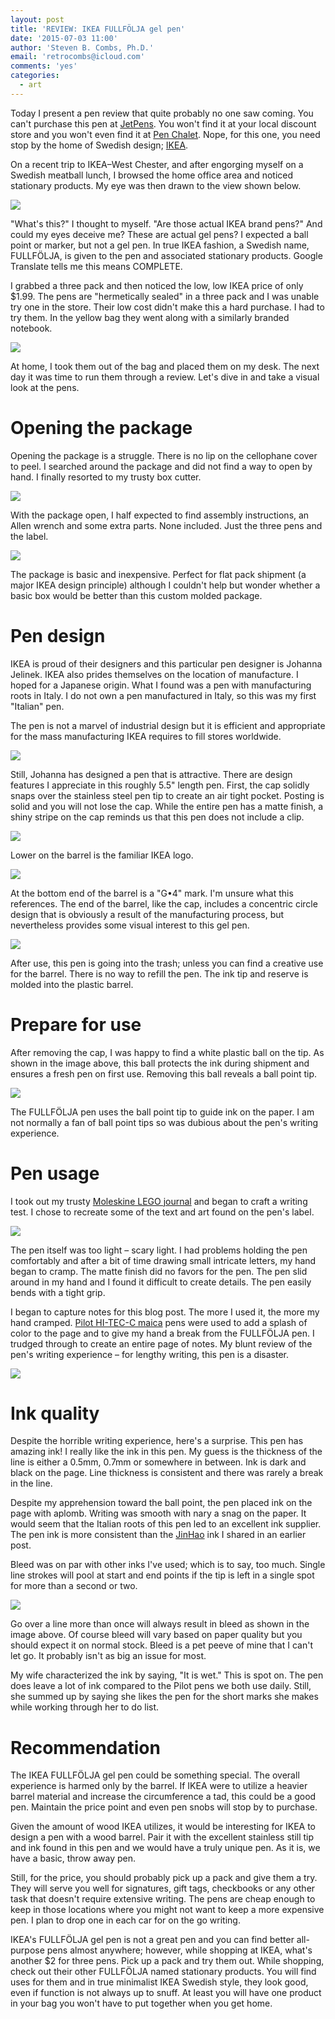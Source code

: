 ```yaml
---
layout: post
title: 'REVIEW: IKEA FULLFÖLJA gel pen'
date: '2015-07-03 11:00'
author: 'Steven B. Combs, Ph.D.'
email: 'retrocombs@icloud.com'
comments: 'yes'
categories:
  - art
---
```


Today I present a pen review that quite probably no one saw coming. You can't purchase this pen at [JetPens](http://www.jetpens.com). You won't find it at your local discount store and you won't even find it at [Pen Chalet](http://www.penchalet.com). Nope, for this one, you need stop by the home of Swedish design; [IKEA](http://www.ikea.com).

On a recent trip to IKEA–West Chester, and after engorging myself on a Swedish meatball lunch, I browsed the home office area and noticed stationary products. My eye was then drawn to the view shown below.

![](https://lh4.googleusercontent.com/-DWG1vHgDRVU/VZWYIF50_OI/AAAAAAABllk/9NJ1c0mMuIo/w1022-h818-no/IMG_20150630_125536.jpg)

"What's this?" I thought to myself. "Are those actual IKEA brand pens?" And could my eyes deceive me? These are actual gel pens? I expected a ball point or marker, but not a gel pen. In true IKEA fashion, a Swedish name, FULLFÖLJA, is given to the pen and associated stationary products. Google Translate tells me this means COMPLETE.

I grabbed a three pack and then noticed the low, low IKEA price of only $1.99. The pens are "hermetically sealed" in a three pack and I was unable try one in the store. Their low cost didn't make this a hard purchase. I had to try them. In the yellow bag they went along with a similarly branded notebook.

![](https://lh3.googleusercontent.com/-OLY-saBckE8/VZWYIFjKOAI/AAAAAAABlmI/qPASQC85mq4/w1022-h767-no/IMG_20150702_153941.jpg)

At home, I took them out of the bag and placed them on my desk. The next day it was time to run them through a review. Let's dive in and take a visual look at the pens.

# Opening the package
Opening the package is a struggle. There is no lip on the cellophane cover to peel. I searched around the package and did not find a way to open by hand. I finally resorted to my trusty box cutter.

![](https://lh3.googleusercontent.com/-r3EelOhVVdE/VZWYIP-2VlI/AAAAAAABllk/zDFzdBquXao/w1022-h767-no/IMG_20150702_154116.jpg)

With the package open, I half expected to find assembly instructions, an Allen wrench and some extra parts. None included. Just the three pens and the label.

![](https://lh5.googleusercontent.com/-iHvHUwO87SY/VZWYILMPymI/AAAAAAABllk/r165CYfuAXU/w1022-h767-no/IMG_20150702_154154.jpg)

The package is basic and inexpensive. Perfect for flat pack shipment (a major IKEA design principle) although I couldn't help but wonder whether a basic box would be better than this custom molded package.

# Pen design
IKEA is proud of their designers and this particular pen designer is Johanna Jelinek. IKEA also prides themselves on the location of manufacture. I hoped for a Japanese origin. What I found was a pen with manufacturing roots in Italy. I do not own a pen manufactured in Italy, so this was my first "Italian" pen.

The pen is not a marvel of industrial design but it is efficient and appropriate for the mass manufacturing IKEA requires to fill stores worldwide.

![](https://lh5.googleusercontent.com/-bzmvpBcS2rM/VZWYIFyMjeI/AAAAAAABllk/epJq6zM4rZc/w1022-h767-no/IMG_20150702_154226.jpg)

Still, Johanna has designed a pen that is attractive. There are design features I appreciate in this roughly 5.5" length pen. First, the cap solidly snaps over the stainless steel pen tip to create an air tight pocket. Posting is solid and you will not lose the cap. While the entire pen has a matte finish, a shiny stripe on the cap reminds us that this pen does not include a clip.

![](https://lh3.googleusercontent.com/nz3-7BkfUA8HlpcFVt7UBRjDXmWXVEOMgTlrb0TDyydN=s1330-no)

Lower on the barrel is the familiar IKEA logo.

![](https://lh3.googleusercontent.com/-jZdd_pAjsa_YcVbQoyAHCAsmKSIh6UTcYLH54J4E32Y=s966-no)

At the bottom end of the barrel is a "G•4" mark. I'm unsure what this references. The end of the barrel, like the cap, includes a concentric circle design that is obviously a result of the manufacturing process, but nevertheless provides some visual interest to this gel pen.

![](https://lh5.googleusercontent.com/-oKjzX8ofyvs/VZWYIOVkv6I/AAAAAAABllk/BAd4wBsfw5s/w1022-h767-no/IMG_20150702_154450.jpg)

After use, this pen is going into the trash; unless you can find a creative use for the barrel. There is no way to refill the pen. The ink tip and reserve is molded into the plastic barrel.

# Prepare for use
After removing the cap, I was happy to find a white plastic ball on the tip. As shown in the image above, this ball protects the ink during shipment and ensures a fresh pen on first use. Removing this ball reveals a ball point tip.

![](https://lh3.googleusercontent.com/-uyP4M8jHQE8/VZWYIIwpcqI/AAAAAAABllk/ky7eb-NM02k/w1022-h767-no/IMG_20150702_154514.jpg)

The FULLFÖLJA pen uses the ball point tip to guide ink on the paper. I am not normally a fan of ball point tips so was dubious about the pen's writing experience.

# Pen usage
I took out my trusty [Moleskine LEGO journal](http://www.amazon.com/s/ref=as_li_ss_tl?_encoding=UTF8&camp=1789&creative=390957&field-keywords=moleskine%20LEGO&linkCode=ur2&tag=stevenccom-20&url=search-alias%3Daps&linkId=C2YM5NAMAWN7WIHE) and began to craft a writing test. I chose to recreate some of the text and art found on the pen's label.

![](https://lh3.googleusercontent.com/-BI6uxrgA-ZI/VZWYIIxvzLI/AAAAAAABllk/_YIxPBga6kM/w1022-h767-no/IMG_20150702_155141.jpg)

The pen itself was too light – scary light. I had problems holding the pen comfortably and after a bit of time drawing small intricate letters, my hand began to cramp. The matte finish did no favors for the pen. The pen slid around in my hand and I found it difficult to create details. The pen easily bends with a tight grip.

I began to capture notes for this blog post. The more I used it, the more my hand cramped. [Pilot HI-TEC-C maica](http://www.amazon.com/gp/product/B00N92S8FA/ref=as_li_tl?ie=UTF8&camp=1789&creative=390957&creativeASIN=B00N92S8FA&linkCode=as2&tag=stevenccom-20&linkId=R77MS3W7GALBZ6XT) pens were used to add a splash of color to the page and to give my hand a break from the FULLFÖLJA pen. I trudged through to create an entire page of notes. My blunt review of the pen's writing experience – for lengthy writing, this pen is a disaster.

![](https://lh4.googleusercontent.com/-ZyRxSK2mEaw/VZWfXNQ_YGI/AAAAAAABlnE/mXoLkyTSD1c/w705-h965-no/IMG_20150702_162434.jpg)

# Ink quality
Despite the horrible writing experience, here's a surprise. This pen has amazing ink! I really like the ink in this pen. My guess is the thickness of the line is either a 0.5mm, 0.7mm or somewhere in between. Ink is dark and black on the page. Line thickness is consistent and there was rarely a break in the line.

Despite my apprehension toward the ball point, the pen placed ink on the page with aplomb. Writing was smooth with nary a snag on the paper. It would seem that the Italian roots of this pen led to an excellent ink supplier. The pen ink is more consistent than the [JinHao](http://www.stevencombs.com/art/2015/05/03/my-first-fountain-pen-jinhao-250.html) ink I shared in an earlier post.

Bleed was on par with other inks I've used; which is to say, too much. Single line strokes will pool at start and end points if the tip is left in a single spot for more than a second or two.

![](https://lh3.googleusercontent.com/c0KPqGqHHcvinMdJA4w_Z2uHy-FN8p3kx0_GAQmzlBhM=s966-no)

Go over a line more than once will always result in bleed as shown in the image above. Of course bleed will vary based on paper quality but you should expect it on normal stock. Bleed is a pet peeve of mine that I can't let go. It probably isn't as big an issue for most.

My wife characterized the ink by saying, "It is wet." This is spot on. The pen does leave a lot of ink compared to the Pilot pens we both use daily. Still, she summed up by saying she likes the pen for the short marks she makes while working through her to do list.

# Recommendation
The IKEA FULLFÖLJA gel pen could be something special. The overall experience is harmed only by the barrel. If IKEA were to utilize a heavier barrel material and increase the circumference a tad, this could be a good pen. Maintain the price point and even pen snobs will stop by to purchase.

Given the amount of wood IKEA utilizes, it would be interesting for IKEA to design a pen with a wood barrel. Pair it with the excellent stainless still tip and ink found in this pen and we would have a truly unique pen. As it is, we have a basic, throw away pen.

Still, for the price, you should probably pick up a pack and give them a try. They will serve you well for signatures, gift tags, checkbooks or any other task that doesn't require extensive writing. The pens are cheap enough to keep in those locations where you might not want to keep a more expensive pen. I plan to drop one in each car for on the go writing.

IKEA's FULLFÖLJA gel pen is not a great pen and you can find better all-purpose pens almost anywhere; however, while shopping at IKEA, what's another $2 for three pens. Pick up a pack and try them out. While shopping, check out their other FULLFÖLJA named stationary products. You will find uses for them and in true minimalist IKEA Swedish style, they look good, even if function is not always up to snuff. At least you will have one product in your bag you won't have to put together when you get home.

